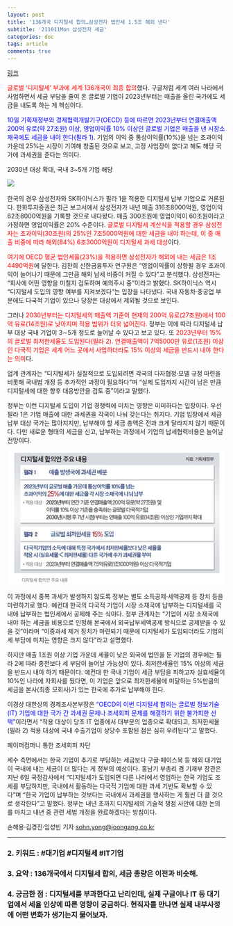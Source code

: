 ```yaml
---
layout: post
title: '136개국 디지털세 합의…삼성전자 법인세 1.5조 해외 낸다'
subtitle: '211011Mon 삼성전자 세금'
categories: doc
tags: article
comments: true
---
```


[링크](https://www.joongang.co.kr/article/25013763)

<span style="color:red">글로벌 ‘디지털세’ 부과에 세계 136개국이 최종 합의</span>했다. 구글처럼 세계 여러 나라에서 사업하면서 세금 부담을 줄여 온 글로벌 기업이 2023년부터는 매출을 올린 국가에도 세금을 내도록 하는 게 핵심이다.   

<span style="color:blue">10일 기획재정부와 경제협력개발기구(OECD) 등에 따르면 2023년부터 연결매출액 200억 유로(약 27조원) 이상, 영업이익률 10% 이상인 글로벌 기업은 매출을 낸 시장소재국에도 세금을 내야 한다(필라 1).</span> 기업의 이익 중 통상이익률(10%)을 넘는 초과이익 가운데 25%는 시장이 기여해 창출된 것으로 보고, 고정 사업장이 없다고 해도 해당 국가에 과세권을 준다는 의미다.   

2030년 대상 확대, 국내 3~5개 기업 해당   

<img src="/assets/img/211011Mon_SamsungTax.png">

한국의 경우 삼성전자와 SK하이닉스가 필라 1을 적용한 디지털세 납부 기업으로 거론된다. 한화투자증권은 최근 보고서에서 삼성전자가 내년 매출 316조8000억원, 영업이익 62조8000억원을 기록할 것으로 내다봤다. 매출 300조원에 영업이익이 60조원이라고 가정하면 영업이익률은 20% 수준이다. <span style="color:red">글로벌 디지털세 계산식을 적용할 경우 삼성전자는 초과이익(30조원)의 25%인 7조5000억원에 대한 세금을 내야 하는데, 이 중 매출 비중에 따라 해외(84%) 6조3000억원이 디지털세 과세 대상</span>이다.   

<span style="color:red">여기에 OECD 평균 법인세율(23%)을 적용하면 삼성전자가 해외에 내는 세금은 1조4490억원</span>에 달한다. 김찬희 신한금융투자 연구원은 “영업이익률이 상향될 경우 초과이익이 늘어나기 때문에 그만큼 해외 납세 비중이 커질 수 있다”고 분석했다. 삼성전자는 “회사에 어떤 영향을 미칠지 검토하며 예의주시 중”이라고 밝혔다. SK하이닉스 역시 “디지털세 도입의 영향 여부를 지켜보겠다”는 입장을 나타냈다. 국내 자동차·중공업 부문에도 다국적 기업이 있으나 당장은 대상에서 제외될 것으로 보인다.   


그러나 <span style="color:red">2030년부터는 디지털세의 매출액 기준이 현재의 200억 유로(27조원)에서 100억 유로(14조원)로 낮아지며 적용 범위가 더욱 넓어진다.</span> 정부는 이에 따라 디지털세 납부 대상 국내 기업이 3∼5개 정도로 늘어날 수 있다고 보고 있다. 또 <span style="color:red">2023년부터 15%의 글로벌 최저한세율도 도입된다(필라 2). 연결매출액이 7억5000만 유로(1조원) 이상인 다국적 기업은 세계 어느 곳에서 사업하더라도 15% 이상의 세금을 반드시 내야 한다는 의미</span>다.   

업계 관계자는 “디지털세가 실질적으로 도입되려면 각국의 다자협정·모델 규정 마련을 비롯해 국내법 개정 등 추가적인 과정이 필요하다”며 “실제 도입까지 시간이 남은 만큼 디지털세에 대한 향후 대응방안을 검토 중”이라고 말했다.   

정부는 이런 디지털세 도입이 기업 경쟁력에 미치는 영향은 미미하다는 입장이다. 우선 필라 1은 기업 매출에 대한 과세권을 각국이 나눠 갖는다는 취지다. 기업 입장에서 세금 납부 대상 국가는 많아지지만, 납부해야 할 세금 총액은 전과 크게 달라지지 않기 때문이다. 다만 새로운 형태의 세금을 신고, 납부하는 과정에서 기업의 납세협력비용은 늘어날 전망이다.   

<img src="/assets/img/211011Mon_SamsungTax2.png">

이 과정에서 중복 과세가 발생하지 않도록 정부는 별도 소득공제·세액공제 등 장치 등을 마련하기로 했다. 예컨대 한국의 다국적 기업이 시장 소재국에 납부하는 디지털세를 국내에 납부하는 법인세에서 공제해 주는 식이다. 정부 관계자는 “기업이 시장 소재국에 내야 하는 세금을 비용으로 인정해 본국에서 외국납부세액공제 방식으로 공제받을 수 있을 것”이라며 “이중과세 제거 장치가 마련되기 때문에 디지털세가 도입되더라도 기업의 세 부담에 미치는 영향은 크지 않다”라고 설명했다.   

하지만 매출 1조원 이상 기업 가운데 세율이 낮은 외국에 법인을 둔 기업의 경우에는 필라 2에 따라 종전보다 세 부담이 늘어날 가능성이 있다. 최저한세율인 15% 이상의 세금을 반드시 내야 하기 때문이다. 예컨대 한 국내 기업이 세금 부담을 피하고자 실효세율이 10%인 나라에 자회사를 뒀다면, 이 기업은 앞으로 최저한세율에 미달하는 5%만큼의 세금을 본사(최종 모회사)가 있는 한국에 추가로 납부해야 한다.   

이경상 대한상의 경제조사본부장은 <span style="color:blue">“OECD의 이번 디지털세 합의는 글로벌 정보기술(IT) 기업에 대한 국가 간 과세권 문제나 조세회피 문제를 해결하기 위한 불가피한 선택”</span>이라면서 “적용 대상이 당초 IT 업종에서 대부분의 업종으로 확대되고, 최저한세율(필라 2) 적용 대상에 국내 수출기업이 상당수 포함된 점은 심히 우려된다”고 말했다.   

페이퍼컴퍼니 통한 조세회피 차단   

세수 측면에서는 한국 기업이 추가로 부담하는 세금보다 구글·페이스북 등 해외 대기업이 국내에 내는 세금이 더 많다는 게 정부의 예상이다. 홍남기 부총리 겸 기재부 장관은 지난 6일 국정감사에서 “디지털세가 도입되면 다른 나라에서 영업하는 한국 기업도 조세를 부담하지만, 국내에서 활동하는 다국적 기업에 대한 과세 기반도 확보할 수 있다”며 “한국 기업이 납부하는 것보다는 국내에서 과세권을 행사하는 게 훨씬 더 클 것으로 생각한다”고 말했다. 정부는 내년 초까지 디지털세의 기술적 쟁점 사안에 대한 논의를 마치고 내년 중 관련 세법 개정을 완료하겠다는 방침이다.   

손해용·김경진·임성빈 기자 sohn.yong@joongang.co.kr

* * *

### 2. 키워드 : \#대기업 \#디지털세 \#IT기업
### 3. 요약 : 136개국에서 디지털세 합의, 세금 총량은 이전과 비슷해.
### 4. 궁금한 점 : 디지털세를 부과한다고 난리인데, 실제 구글이나 IT 등 대기업에서 세율 인상에 따른 영향이 궁금하다. 현직자를 만나면 실제 내부사정에 어떤 변화가 생기는지 물어보자.